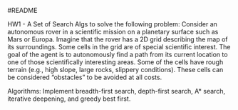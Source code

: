 #README

HW1 - A Set of Search Algs to solve the following problem: 
Consider an autonomous rover in a scientific mission on a planetary surface such as Mars or
Europa. Imagine that the rover has a 2D grid describing the map of its surroundings. Some cells in the
grid are of special scientific interest. The goal of the agent is to autonomously find a path from its current
location to one of those scientifically interesting areas. Some of the cells have rough terrain (e.g., high
slope, large rocks, slippery conditions). These cells can be considered “obstacles” to be avoided at all
costs.

Algorithms: Implement breadth-first search, depth-first search, A* search, iterative deepening, and greedy best first. 
